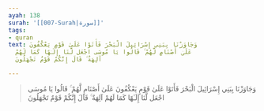 ```yaml
---
ayah: 138
surah: '[[007-Surah|سورة]]'
tags:
- quran
text: وَجَاوَزْنَا بِبَنِي إِسْرَائِيلَ الْبَحْرَ فَأَتَوْا عَلَىٰ قَوْمٍ يَعْكُفُونَ
  عَلَىٰ أَصْنَامٍ لَّهُمْ ۚ قَالُوا يَا مُوسَى اجْعَل لَّنَا إِلَـٰهًا كَمَا لَهُمْ
  آلِهَةٌ ۚ قَالَ إِنَّكُمْ قَوْمٌ تَجْهَلُونَ

---
```

> وَجَاوَزْنَا بِبَنِي إِسْرَائِيلَ الْبَحْرَ فَأَتَوْا عَلَىٰ قَوْمٍ يَعْكُفُونَ عَلَىٰ أَصْنَامٍ لَّهُمْ ۚ قَالُوا يَا مُوسَى اجْعَل لَّنَا إِلَـٰهًا كَمَا لَهُمْ آلِهَةٌ ۚ قَالَ إِنَّكُمْ قَوْمٌ تَجْهَلُونَ
